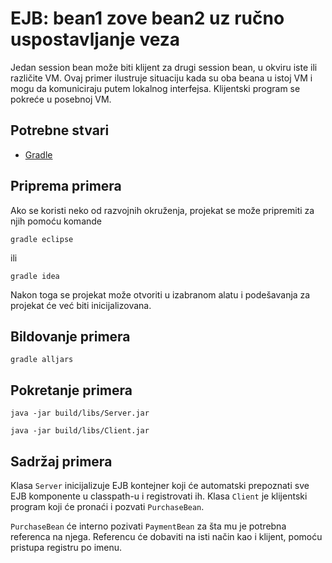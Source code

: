 # EJB: bean1 zove bean2 uz ručno uspostavljanje veza

Jedan session bean može biti klijent za drugi session bean, u okviru iste ili
različite VM. Ovaj primer ilustruje situaciju kada su oba beana u istoj VM i
mogu da komuniciraju putem lokalnog interfejsa. Klijentski program se pokreće
u posebnoj VM.

## Potrebne stvari

* [Gradle](https://gradle.org)

## Priprema primera

Ako se koristi neko od razvojnih okruženja, projekat se može pripremiti za njih pomoću komande

`gradle eclipse`

ili 

`gradle idea`

Nakon toga se projekat može otvoriti u izabranom alatu i podešavanja za 
projekat će već biti inicijalizovana.

## Bildovanje primera

`gradle alljars`

## Pokretanje primera

`java -jar build/libs/Server.jar`

`java -jar build/libs/Client.jar`

## Sadržaj primera

Klasa `Server` inicijalizuje EJB kontejner koji će automatski prepoznati
sve EJB komponente u classpath-u i registrovati ih. Klasa `Client` je
klijentski program koji će pronaći i pozvati `PurchaseBean`.

`PurchaseBean` će interno pozivati `PaymentBean` za šta mu je potrebna
referenca na njega. Referencu će dobaviti na isti način kao i klijent,
pomoću pristupa registru po imenu.